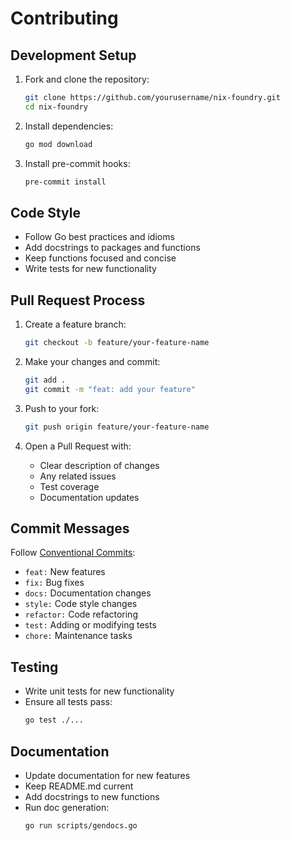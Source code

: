 # Contributing

## Development Setup

1. Fork and clone the repository:

   ```bash
   git clone https://github.com/yourusername/nix-foundry.git
   cd nix-foundry
   ```

2. Install dependencies:

   ```bash
   go mod download
   ```

3. Install pre-commit hooks:
   ```bash
   pre-commit install
   ```

## Code Style

- Follow Go best practices and idioms
- Add docstrings to packages and functions
- Keep functions focused and concise
- Write tests for new functionality

## Pull Request Process

1. Create a feature branch:

   ```bash
   git checkout -b feature/your-feature-name
   ```

2. Make your changes and commit:

   ```bash
   git add .
   git commit -m "feat: add your feature"
   ```

3. Push to your fork:

   ```bash
   git push origin feature/your-feature-name
   ```

4. Open a Pull Request with:
   - Clear description of changes
   - Any related issues
   - Test coverage
   - Documentation updates

## Commit Messages

Follow [Conventional Commits](https://www.conventionalcommits.org/):

- `feat:` New features
- `fix:` Bug fixes
- `docs:` Documentation changes
- `style:` Code style changes
- `refactor:` Code refactoring
- `test:` Adding or modifying tests
- `chore:` Maintenance tasks

## Testing

- Write unit tests for new functionality
- Ensure all tests pass:
  ```bash
  go test ./...
  ```

## Documentation

- Update documentation for new features
- Keep README.md current
- Add docstrings to new functions
- Run doc generation:
  ```bash
  go run scripts/gendocs.go
  ```
